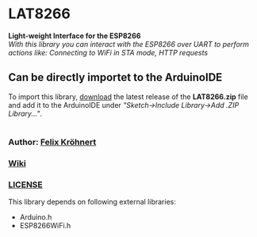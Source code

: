 # LAT8266
**Light-weight Interface for the ESP8266**\
*With this library you can interact with the ESP8266 over UART to perform actions like: Connecting to WiFi in STA mode, HTTP requests*

## Can be directly importet to the ArduinoIDE
To import this library, [download](https://github.com/Elec42/LAT8266/releases/latest) the latest release of the **LAT8266.zip** file and add it to the ArduinoIDE under *"Sketch->Include Library->Add .ZIP Library..."*.

#
### Author: [Felix Kröhnert](https://github.com/Elec42)

### [Wiki](https://github.com/Elec42/LAT8266/wiki)
### [LICENSE](https://github.com/Elec42/LAT8266/blob/main/LICENSE)

This library depends on following external libraries:
  * Arduino.h
  * ESP8266WiFi.h